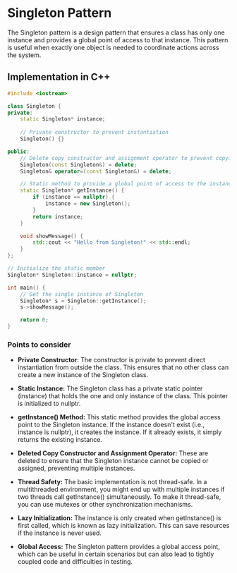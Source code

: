 # Singleton Pattern

The Singleton pattern is a design pattern that ensures a class has only one instance and provides a global point of access to that instance. This pattern is useful when exactly one object is needed to coordinate actions across the system.

## Implementation in C++

```cpp
#include <iostream>

class Singleton {
private:
    static Singleton* instance;
    
    // Private constructor to prevent instantiation
    Singleton() {}

public:
    // Delete copy constructor and assignment operator to prevent copying
    Singleton(const Singleton&) = delete;
    Singleton& operator=(const Singleton&) = delete;

    // Static method to provide a global point of access to the instance
    static Singleton* getInstance() {
        if (instance == nullptr) {
            instance = new Singleton();
        }
        return instance;
    }

    void showMessage() {
        std::cout << "Hello from Singleton!" << std::endl;
    }
};

// Initialize the static member
Singleton* Singleton::instance = nullptr;

int main() {
    // Get the single instance of Singleton
    Singleton* s = Singleton::getInstance();
    s->showMessage();

    return 0;
}
```

### Points to consider

- **Private Constructor**: The constructor is private to prevent direct instantiation from outside the class. This ensures that no other class can create a new instance of the Singleton class.

- **Static Instance:** The Singleton class has a private static pointer (instance) that holds the one and only instance of the class. This pointer is initialized to nullptr.

- **getInstance() Method:** This static method provides the global access point to the Singleton instance. If the instance doesn't exist (i.e., instance is nullptr), it creates the instance. If it already exists, it simply returns the existing instance.

- **Deleted Copy Constructor and Assignment Operator:** These are deleted to ensure that the Singleton instance cannot be copied or assigned, preventing multiple instances.

- **Thread Safety:** The basic implementation is not thread-safe. In a multithreaded environment, you might end up with multiple instances if two threads call getInstance() simultaneously. To make it thread-safe, you can use mutexes or other synchronization mechanisms.

- **Lazy Initialization:** The instance is only created when getInstance() is first called, which is known as lazy initialization. This can save resources if the instance is never used.

- **Global Access:** The Singleton pattern provides a global access point, which can be useful in certain scenarios but can also lead to tightly coupled code and difficulties in testing.
